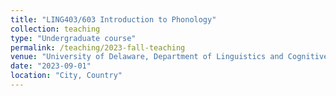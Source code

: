 ```yaml
---
title: "LING403/603 Introduction to Phonology"
collection: teaching
type: "Undergraduate course"
permalink: /teaching/2023-fall-teaching
venue: "University of Delaware, Department of Linguistics and Cognitive Science"
date: "2023-09-01" 
location: "City, Country"
---
```



